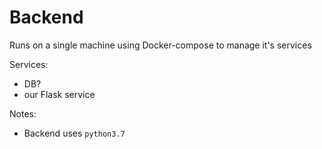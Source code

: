 # Backend
Runs on a single machine using Docker-compose to manage it's services

Services:
 * DB?
 * our Flask service

Notes:
 * Backend uses `python3.7`